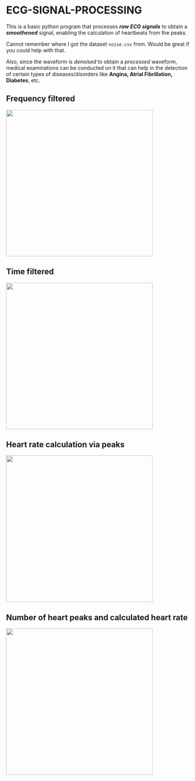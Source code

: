 # ECG-SIGNAL-PROCESSING

This is a basic python program that processes ***raw ECG signals*** to obtain a ***smoothened*** signal, enabling the calculation of heartbeats from the peaks.

Cannot remember where I got the dataset `noise.csv` from. Would be great if you could help with that.

Also, since the waveform is *denoised* to obtain a *processed* waveform, medical examinations can be conducted on it that can help in the detection of certain types of diseases/disorders like **Angina, Atrial Fibrillation, Diabetes**, etc.

## Frequency filtered

<img src = images/freq-d.PNG width = 400>

## Time filtered

<img src = images/time-d.PNG width = 400>

## Heart rate calculation via peaks

<img src = images/heart-rate.PNG width = 400>

## Number of heart peaks and calculated heart rate

<img src = images/result.png width = 400>

